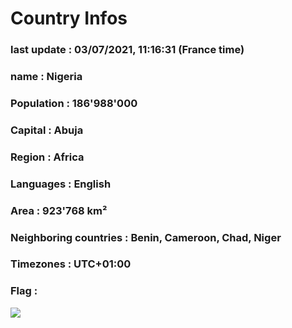 # Country  Infos
### last update : 03/07/2021, 11:16:31 (France time)

### name : Nigeria
### Population : 186'988'000
### Capital : Abuja
### Region : Africa
### Languages : English
### Area : 923'768 km²
### Neighboring countries : Benin, Cameroon, Chad, Niger
### Timezones : UTC+01:00

### Flag :
![](https://restcountries.eu/data/nga.svg)